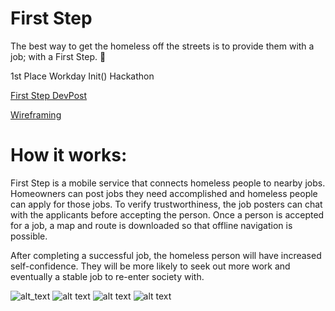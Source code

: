 # First Step
The best way to get the homeless off the streets is to provide them with a job; with a First Step. 💼

1st Place Workday Init() Hackathon

[First Step DevPost](https://devpost.com/software/first-step-ri76bo)

[Wireframing](https://projects.invisionapp.com/share/GMP1WAK5WDZ#/screens)

# How it works:
First Step is a mobile service that connects homeless people to nearby jobs. Homeowners can post jobs they need accomplished and homeless people can apply for those jobs. To verify trustworthiness, the job posters can chat with the applicants before accepting the person. Once a person is accepted for a job, a map and route is downloaded so that offline navigation is possible.

After completing a successful job, the homeless person will have increased self-confidence. They will be more likely to seek out more work and eventually a stable job to re-enter society with.

![alt_text](https://github.com/cwllau/hobjob_yay/blob/listview_button/menu_screenshot.PNG)
![alt text](https://github.com/cwllau/hobjob_yay/blob/listview_button/job_postings.png)
![alt text](https://github.com/cwllau/hobjob_yay/blob/listview_button/maps_screenshot.png)
![alt text](https://github.com/cwllau/hobjob_yay/blob/listview_button/dashboard.png)

 
